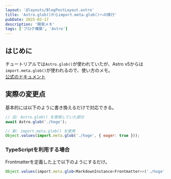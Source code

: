 ```yaml
---
layout: '@layouts/BlogPostLayout.astro'
title: 'Astro.glob()からimport.meta.glob()への移行'
pubDate: 2025-02-17
description: '開発メモ'
tags: ['ブログ構築', 'Astro']
---
```

## はじめに
チュートリアルでは`Astro.glob()`が使われていたが、Astro v5からは`import.meta.glob()`が使われるので、使い方のメモ。  
[公式のドキュメント](https://docs.astro.build/en/guides/imports/#importmetaglob)


## 実際の変更点
基本的には以下のように書き換えるだけで対応できる。

```js
// 旧: Astro.glob() を使用していた部分
await Astro.glob('./hoge');

// 新: import.meta.glob() を使用
Object.values(import.meta.glob('./hoge', { eager: true }));  
```

### TypeScriptを利用する場合
Frontmatterを定義した上で以下のようにするだけ。
```ts
Object.values(import.meta.glob<MarkdownInstance<Frontmatter>>('./hoge', { eager: true }));
```